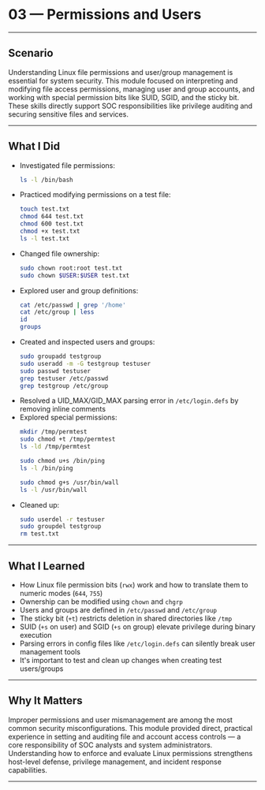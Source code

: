 # 03 — Permissions and Users

---

## Scenario

Understanding Linux file permissions and user/group management is essential for system security. This module focused on interpreting and modifying file access permissions, managing user and group accounts, and working with special permission bits like SUID, SGID, and the sticky bit. These skills directly support SOC responsibilities like privilege auditing and securing sensitive files and services.

---

## What I Did

- Investigated file permissions:
  ```zsh
  ls -l /bin/bash
  ```
- Practiced modifying permissions on a test file:
  ```zsh
  touch test.txt
  chmod 644 test.txt
  chmod 600 test.txt
  chmod +x test.txt
  ls -l test.txt
  ```
- Changed file ownership:
  ```zsh
  sudo chown root:root test.txt
  sudo chown $USER:$USER test.txt
  ```
- Explored user and group definitions:
  ```zsh
  cat /etc/passwd | grep '/home'
  cat /etc/group | less
  id
  groups
  ```
- Created and inspected users and groups:
  ```zsh
  sudo groupadd testgroup
  sudo useradd -m -G testgroup testuser
  sudo passwd testuser
  grep testuser /etc/passwd
  grep testgroup /etc/group
  ```
- Resolved a UID_MAX/GID_MAX parsing error in `/etc/login.defs` by removing inline comments
- Explored special permissions:
  ```zsh
  mkdir /tmp/permtest
  sudo chmod +t /tmp/permtest
  ls -ld /tmp/permtest

  sudo chmod u+s /bin/ping
  ls -l /bin/ping

  sudo chmod g+s /usr/bin/wall
  ls -l /usr/bin/wall
  ```
- Cleaned up:
  ```zsh
  sudo userdel -r testuser
  sudo groupdel testgroup
  rm test.txt
  ```

---

## What I Learned

- How Linux file permission bits (`rwx`) work and how to translate them to numeric modes (`644`, `755`)
- Ownership can be modified using `chown` and `chgrp`
- Users and groups are defined in `/etc/passwd` and `/etc/group`
- The sticky bit (`+t`) restricts deletion in shared directories like `/tmp`
- SUID (`+s` on user) and SGID (`+s` on group) elevate privilege during binary execution
- Parsing errors in config files like `/etc/login.defs` can silently break user management tools
- It's important to test and clean up changes when creating test users/groups

---

## Why It Matters

Improper permissions and user mismanagement are among the most common security misconfigurations. This module provided direct, practical experience in setting and auditing file and account access controls — a core responsibility of SOC analysts and system administrators. Understanding how to enforce and evaluate Linux permissions strengthens host-level defense, privilege management, and incident response capabilities.

---

